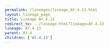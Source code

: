 ```yaml
---
permalink: /lineages/lineage_AY.4.13.html
layout: lineage_page
title: Lineage AY.4.13
redirect_to: ../lineage.html?lineage=AY.4.13
lineage: AY.4.13
parent: AY.4
children: ['AY.4.13']
---
```

